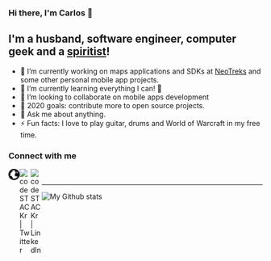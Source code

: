 ### Hi there, I'm Carlos 👋

## I'm a husband, software engineer, computer geek and a [spiritist](https://www.spiritist.us/spiritism)!
- 🔭 I’m currently working on maps applications and SDKs at [NeoTreks](https://neotreks.com) and some other personal mobile app projects.
- 🌱 I’m currently learning everything I can! 🤣
- 👯 I’m looking to collaborate on mobile apps development
- 🥅 2020 goals: contribute more to open source projects.
- 💬 Ask me about anything.
- ⚡ Fun facts: I love to play guitar, drums and World of Warcraft in my free time.

### Connect with me

[<img align="left" alt="website" width="22px" src="https://raw.githubusercontent.com/iconic/open-iconic/master/svg/globe.svg" />](https://cetorres.com)
[<img align="left" alt="codeSTACKr | Twitter" width="22px" src="https://cdn.jsdelivr.net/npm/simple-icons@v3/icons/twitter.svg" />](https://twitter.com/cetorres)
[<img align="left" alt="codeSTACKr | LinkedIn" width="22px" src="https://cdn.jsdelivr.net/npm/simple-icons@v3/icons/linkedin.svg" />](https://linkedin.com/in/cetorres)
<br />

---

![My Github stats](https://github-readme-stats.vercel.app/api?username=cetorres&show_icons=true&theme=default)
